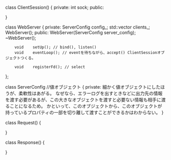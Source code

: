 



class ClientSession()
{
	private:
		int	sock;
	public:

}

class WebServer
{
	private:
		ServerConfig				config_;
		std::vector<ClientSession>	clients_;
		WebServer();
	public:
		WebServer(ServerConfig server_config);
		~WebServer();

		void	setUp(); // bind(), listen()
		void	eventLoop(); // eventを待ちながら、accept() ClientSessionオブジェクトつくる。
		
		void	registerFd(); // select
		
};

class	ServerConfig //値オブジェクト
{
	private:
		細かく値オブジェクトにしたほうが、柔軟性はあがる。
		なぜなら、エラーログを出すときなどに出力先の情報を渡す必要があるが、この大きなオブジェクトを渡すと必要ない情報も相手に渡ることになるため。
		かといって、このオブジェクトから、このオブジェクトが持っているプロパティの一部を切り離して渡すことができるかはわからない。
}

class	Request()
{

}

class	Response()
{

}

